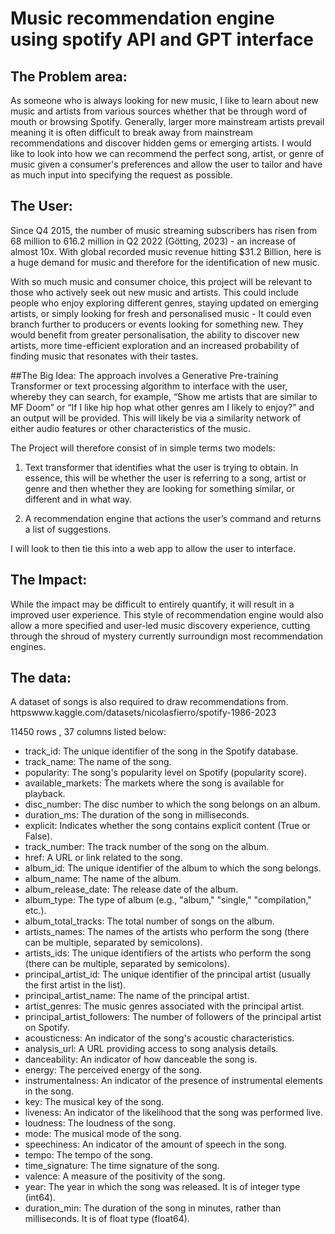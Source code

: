 # Music recommendation engine using spotify API and GPT interface

## The Problem area:
  As someone who is always looking for new music, I like to learn about new music and artists from various sources whether that be through word of mouth or browsing Spotify. Generally, larger more mainstream artists prevail meaning it is often difficult to break away from mainstream recommendations and discover hidden gems or emerging artists. I would like to look into how we can recommend the perfect song, artist, or genre of music given a consumer's preferences and allow the user to tailor and have as much input into specifying the request as possible. 

## The User: 
  Since Q4 2015, the number of music streaming subscribers has risen from 68 million to 616.2 million in Q2 2022 (Götting, 2023) - an increase of almost 10x. With global recorded music revenue hitting $31.2 Billion, here is a huge demand for music and therefore for the identification of new music. 

  With so much music and consumer choice, this project will be relevant to those who actively seek out new music and artists. This could include people who enjoy exploring different genres, staying updated on emerging artists, or simply looking for fresh and personalised music - It could even branch further to producers or events looking for something new. They would benefit from greater personalisation, the ability to discover new artists, more time-efficient exploration and an increased probability of finding music that resonates with their tastes.

##The Big Idea: 
 The approach involves a Generative Pre-training Transformer or text processing algorithm to interface with the user, whereby they can search, for example, “Show me artists that are similar to MF Doom” or “If I like hip hop what other genres am I likely to enjoy?” and an output will be provided. This will likely be via a similarity network of either audio features or other characteristics of the music.

The Project will therefore consist of in simple terms two models:

1) Text transformer that identifies what the user is trying to obtain. In essence, this will be whether the user is referring to a song, artist or genre and then whether they are looking for something similar, or different and in what way.

2) A recommendation engine that actions the user’s command and returns a list of suggestions.

I will look to then tie this into a web app to allow the user to interface.

## The Impact: 
While the impact may be difficult to entirely quantify, it will result in a improved user experience. This style of recommendation engine would also allow a more specified and user-led music discovery experience, cutting through the shroud of mystery currently surroundign most recommendation engines.

## The data:
A dataset of songs is also required to draw recommendations from.
httpswww.kaggle.com/datasets/nicolasfierro/spotify-1986-2023

11450 rows , 37 columns listed below:

- track_id: The unique identifier of the song in the Spotify database.
- track_name: The name of the song.
- popularity: The song's popularity level on Spotify (popularity score).
- available_markets: The markets where the song is available for playback.
- disc_number: The disc number to which the song belongs on an album.
- duration_ms: The duration of the song in milliseconds.
- explicit: Indicates whether the song contains explicit content (True or False).
- track_number: The track number of the song on the album.
- href: A URL or link related to the song.
- album_id: The unique identifier of the album to which the song belongs.
- album_name: The name of the album.
- album_release_date: The release date of the album.
- album_type: The type of album (e.g., "album," "single," "compilation," etc.).
- album_total_tracks: The total number of songs on the album.
- artists_names: The names of the artists who perform the song (there can be multiple, separated by semicolons).
- artists_ids: The unique identifiers of the artists who perform the song (there can be multiple, separated by semicolons).
- principal_artist_id: The unique identifier of the principal artist (usually the first artist in the list).
- principal_artist_name: The name of the principal artist.
- artist_genres: The music genres associated with the principal artist.
- principal_artist_followers: The number of followers of the principal artist on Spotify.
- acousticness: An indicator of the song's acoustic characteristics.
- analysis_url: A URL providing access to song analysis details.
- danceability: An indicator of how danceable the song is.
- energy: The perceived energy of the song.
- instrumentalness: An indicator of the presence of instrumental elements in the song.
- key: The musical key of the song.
- liveness: An indicator of the likelihood that the song was performed live.
- loudness: The loudness of the song.
- mode: The musical mode of the song.
- speechiness: An indicator of the amount of speech in the song.
- tempo: The tempo of the song.
- time_signature: The time signature of the song.
- valence: A measure of the positivity of the song.
- year: The year in which the song was released. It is of integer type (int64).
- duration_min: The duration of the song in minutes, rather than milliseconds. It is of float type (float64).

